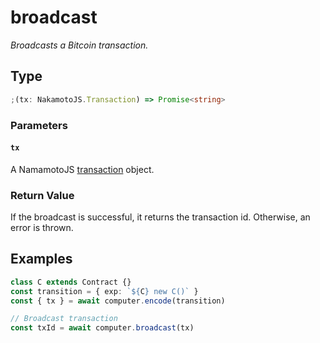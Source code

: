 # broadcast

_Broadcasts a Bitcoin transaction._

## Type

```ts
;(tx: NakamotoJS.Transaction) => Promise<string>
```

### Parameters

#### `tx`

A NamamotoJS [transaction](https://github.com/bitcoin-computer/monorepo/blob/main/packages/nakamotojs/ts_src/transaction.ts) object.

### Return Value

If the broadcast is successful, it returns the transaction id. Otherwise, an error is thrown.

## Examples

```ts
class C extends Contract {}
const transition = { exp: `${C} new C()` }
const { tx } = await computer.encode(transition)

// Broadcast transaction
const txId = await computer.broadcast(tx)
```
